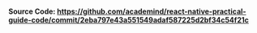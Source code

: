 #### Source Code: https://github.com/academind/react-native-practical-guide-code/commit/2eba797e43a551549adaf587225d2bf34c54f21c
